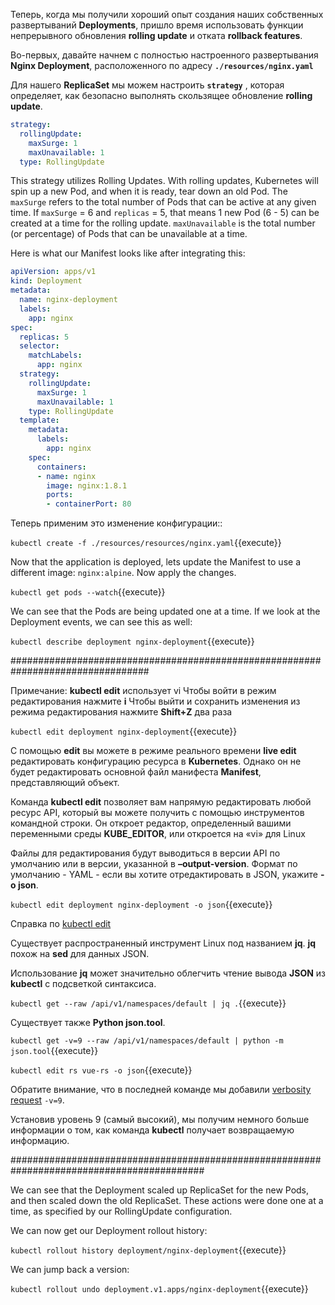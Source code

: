 Теперь, когда мы получили хороший опыт создания наших собственных развертываний **Deployments**, пришло время использовать функции непрерывного обновления **rolling update** и отката **rollback features**.

Во-первых, давайте начнем с полностью настроенного развертывания **Nginx Deployment**, расположенного по адресу **`./resources/nginx.yaml`**

Для нашего **ReplicaSet** мы можем настроить **`strategy`** , которая определяет, как безопасно выполнять скользящее обновление **rolling update**.

```yaml
strategy:
  rollingUpdate:
    maxSurge: 1
    maxUnavailable: 1
  type: RollingUpdate
```

This strategy utilizes Rolling Updates. With rolling updates, Kubernetes will spin up a new Pod, and when it is ready, tear down an old Pod. The `maxSurge` refers to the total number of Pods that can be active at any given time. If `maxSurge` = 6 and `replicas` = 5, that means 1 new Pod (6 - 5) can be created at a time for the rolling update. `maxUnavailable` is the total number (or percentage) of Pods that can be unavailable at a time.

Here is what our Manifest looks like after integrating this:

```yaml
apiVersion: apps/v1
kind: Deployment
metadata:
  name: nginx-deployment
  labels:
    app: nginx
spec:
  replicas: 5
  selector:
    matchLabels:
      app: nginx
  strategy:
    rollingUpdate:
      maxSurge: 1
      maxUnavailable: 1
    type: RollingUpdate
  template:
    metadata:
      labels:
        app: nginx
    spec:
      containers:
      - name: nginx
        image: nginx:1.8.1
        ports:
        - containerPort: 80
```

Теперь применим это изменение конфигурации:: 

`kubectl create -f ./resources/resources/nginx.yaml`{{execute}}


Now that the application is deployed, lets update the Manifest to use a different image: `nginx:alpine`. Now apply the changes.

`kubectl get pods --watch`{{execute}}

We can see that the Pods are being updated one at a time. If we look at the Deployment events, we can see this as well:

`kubectl describe deployment nginx-deployment`{{execute}}

#################################################################################

Примечание: **kubectl edit** использует vi
Чтобы войти в режим редактирования нажмите **i** 
Чтобы выйти и сохранить изменения из режима редактирования нажмите **Shift+Z** два раза

`kubectl edit deployment nginx-deployment`{{execute}}

С помощью **edit** вы можете в режиме реального времени **live edit** редактировать конфигурацию ресурса в **Kubernetes**. 
Однако он не будет редактировать основной файл манифеста **Manifest**, представляющий объект.

Команда **kubectl edit** позволяет вам напрямую редактировать любой ресурс API, который вы можете получить с помощью инструментов командной строки. Он откроет редактор, определенный вашими переменными среды **KUBE_EDITOR**, или откроется на «vi» для Linux

Файлы для редактирования будут выводиться в версии API по умолчанию или в версии, указанной в **–output-version**. Формат по умолчанию - YAML - если вы хотите отредактировать в JSON, укажите **-o json**.

`kubectl edit deployment nginx-deployment -o json`{{execute}}





Справка по [kubectl edit](https://jamesdefabia.github.io/docs/user-guide/kubectl/kubectl_edit/)

Существует распространенный инструмент Linux под названием **jq**. **jq** похож на **sed** для данных JSON. 

Использование **jq** может значительно облегчить чтение вывода **JSON** из **kubectl** с подсветкой синтаксиса.

`kubectl get --raw /api/v1/namespaces/default | jq .`{{execute}}

Существует также **Python json.tool**.

`kubectl get -v=9 --raw /api/v1/namespaces/default | python -m json.tool`{{execute}}

`kubectl edit rs vue-rs -o json`{{execute}}

Обратите внимание, что в последней команде мы добавили  [verbosity request](https://kubernetes.io/docs/reference/kubectl/cheatsheet/#kubectl-output-verbosity-and-debugging) `-v=9`. 

Установив уровень 9 (самый высокий), мы получим немного больше информации о том, как команда **kubectl** получает возвращаемую информацию.


###########################################################################################



We can see that the Deployment scaled up ReplicaSet for the new Pods, and then scaled down the old ReplicaSet. These actions were done one at a time, as specified by our RollingUpdate configuration.

We can now get our Deployment rollout history:

`kubectl rollout history deployment/nginx-deployment`{{execute}}

We can jump back a version:

`kubectl rollout undo deployment.v1.apps/nginx-deployment`{{execute}}
